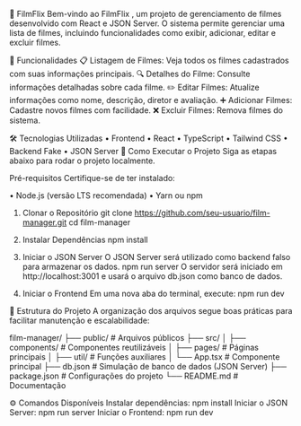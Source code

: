 🎥 FilmFlix
Bem-vindo ao FilmFlix , um projeto de gerenciamento de filmes desenvolvido com React e JSON Server. O sistema permite gerenciar uma lista de filmes, incluindo funcionalidades como exibir, adicionar, editar e excluir filmes.

📝 Funcionalidades
📋 Listagem de Filmes: Veja todos os filmes cadastrados com suas informações principais.
🔍 Detalhes do Filme: Consulte informações detalhadas sobre cada filme.
✏️ Editar Filmes: Atualize informações como nome, descrição, diretor e avaliação.
➕ Adicionar Filmes: Cadastre novos filmes com facilidade.
❌ Excluir Filmes: Remova filmes do sistema.

🛠️ Tecnologias Utilizadas
• Frontend
  • React
  • TypeScript
  • Tailwind CSS
• Backend Fake
  • JSON Server
🚀 Como Executar o Projeto
Siga as etapas abaixo para rodar o projeto localmente.

Pré-requisitos
Certifique-se de ter instalado:

• Node.js (versão LTS recomendada)
• Yarn ou npm

1. Clonar o Repositório
git clone https://github.com/seu-usuario/film-manager.git
cd film-manager

2. Instalar Dependências
npm install


3. Iniciar o JSON Server
O JSON Server será utilizado como backend falso para armazenar os dados.
npm run server
O servidor será iniciado em http://localhost:3001 e usará o arquivo db.json como banco de dados.

4. Iniciar o Frontend
Em uma nova aba do terminal, execute:
npm run dev

📂 Estrutura do Projeto
A organização dos arquivos segue boas práticas para facilitar manutenção e escalabilidade:

film-manager/
├── public/                # Arquivos públicos
├── src/
│   ├── components/        # Componentes reutilizáveis
│   ├── pages/             # Páginas principais
│   ├── util/              # Funções auxiliares
│   └── App.tsx            # Componente principal
├── db.json                # Simulação de banco de dados (JSON Server)
├── package.json           # Configurações do projeto
└── README.md              # Documentação

⚙️ Comandos Disponíveis
Instalar dependências: npm install
Iniciar o JSON Server: npm run server
Iniciar o Frontend: npm run dev
